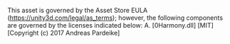 This asset is governed by the Asset Store EULA (https://unity3d.com/legal/as_terms); however, the following components are governed by the licenses indicated below:
A. [0Harmony.dll] [MIT] [Copyright (c) 2017 Andreas Pardeike]